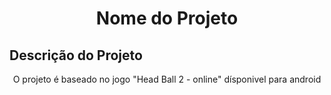 <h1 align="center">Nome do Projeto</h1>

## Descrição do Projeto
<p align="center">O projeto é baseado no jogo "Head Ball 2 - online" dísponivel para android </p>
